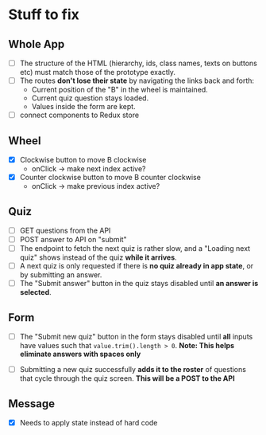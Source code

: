 # Stuff to fix

## Whole App
- [ ] The structure of the HTML (hierarchy, ids, class names, texts on buttons etc) must match those of the prototype exactly.
- [ ] The routes **don't lose their state** by navigating the links back and forth:
  - Current position of the "B" in the wheel is maintained.
  - Current quiz question stays loaded.
  - Values inside the form are kept.
- [ ] connect components to Redux store

## Wheel
- [x] Clockwise button to move B clockwise
    - onClick -> make next index active?
- [x] Counter clockwise button to move B counter clockwise
    - onClick -> make previous index active?

## Quiz
- [ ] GET questions from the API
- [ ] POST answer to API on "submit"
- [ ] The endpoint to fetch the next quiz is rather slow, and a "Loading next quiz" shows instead of the quiz **while it arrives**.
- [ ] A next quiz is only requested if there is **no quiz already in app state**, or by submitting an answer.
- [ ] The "Submit answer" button in the quiz stays disabled until **an answer is selected**.

## Form
- [ ] The "Submit new quiz" button in the form stays disabled until **all** inputs have values such that `value.trim().length > 0`.
  **Note: This helps eliminate answers with spaces only**
- [ ] Submitting a new quiz successfully **adds it to the roster** of questions that cycle through the quiz screen.
  **This will be a POST to the API**


## Message
- [x] Needs to apply state instead of hard code





